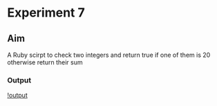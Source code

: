 # Experiment 7
## Aim
A Ruby scirpt to check two integers and return true if one of them is 20 otherwise return their sum

### Output
[!output]()
